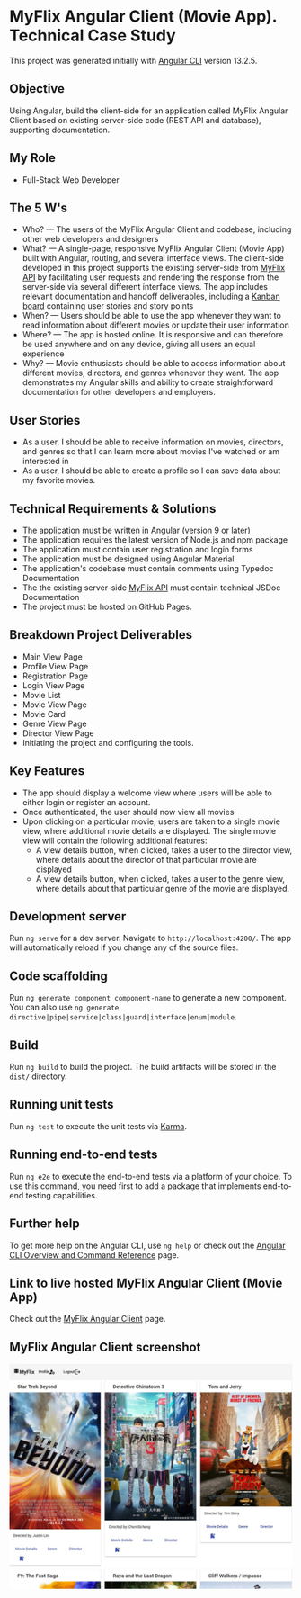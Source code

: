 # MyFlix Angular Client (Movie App). Technical Case Study

This project was generated initially with [Angular CLI](https://github.com/angular/angular-cli) version 13.2.5.

## Objective
Using Angular, build the client-side for an application called MyFlix Angular Client based on existing server-side code (REST API and database), supporting documentation.

## My Role
- Full-Stack Web Developer

## The 5 W's
- Who? — The users of the MyFlix Angular Client and codebase, including other web developers and designers
- What? — A single-page, responsive MyFlix Angular Client (Movie App) built with Angular, routing, and several interface views. The client-side developed in this project supports the existing server-side from [MyFlix API](https://github.com/nickbalan/myflix) by facilitating user requests and rendering the response from the server-side via several different interface views. The app includes relevant documentation and handoff deliverables, including a [Kanban board](https://trello.com/b/uaMESjar/a6-movie-app-kanban-project) containing user stories and story points
- When? — Users should be able to use the app whenever they want to read information about different movies or update their user information
- Where? — The app is hosted online. It is responsive and can therefore be used anywhere and on any device, giving all users an equal experience
- Why? — Movie enthusiasts should be able to access information about different movies, directors, and genres whenever they want. The app demonstrates my Angular skills and ability to create straightforward documentation for other developers and employers.

## User Stories
- As a user, I should be able to receive information on movies, directors, and genres so that I can learn more about movies I've watched or am interested in
- As a user, I should be able to create a profile so I can save data about my favorite movies.

## Technical Requirements & Solutions
- The application must be written in Angular (version 9 or later)  
- The application requires the latest version of Node.js and npm package  
- The application must contain user registration and login forms  
- The application must be designed using Angular Material   
- The application's codebase must contain comments using Typedoc Documentation 
- The the existing server-side [MyFlix API](https://github.com/nickbalan/myflix) must contain technical JSDoc Documentation
- The project must be hosted on GitHub Pages.

## Breakdown Project Deliverables
- Main View Page
- Profile View Page
- Registration Page
- Login View Page
- Movie List
- Movie View Page
- Movie Card 
- Genre View Page
- Director View Page
- Initiating the project and configuring the tools.

## Key Features  
- The app should display a welcome view where users will be able to either login or register an account.  
- Once authenticated, the user should now view all movies
- Upon clicking on a particular movie, users are taken to a single movie view, where additional movie details are displayed. The single movie view will contain the following additional features:   
  - A view details button, when clicked, takes a user to the director view​, where details about the director of that particular movie are displayed 
  - A view details button, when clicked, takes a user to the ​genre view​, where details about that particular genre of the movie are displayed. 

## Development server
Run `ng serve` for a dev server. Navigate to `http://localhost:4200/`. The app will automatically reload if you change any of the source files.

## Code scaffolding
Run `ng generate component component-name` to generate a new component. You can also use `ng generate directive|pipe|service|class|guard|interface|enum|module`.

## Build
Run `ng build` to build the project. The build artifacts will be stored in the `dist/` directory.

## Running unit tests
Run `ng test` to execute the unit tests via [Karma](https://karma-runner.github.io).

## Running end-to-end tests
Run `ng e2e` to execute the end-to-end tests via a platform of your choice. To use this command, you need first to add a package that implements end-to-end testing capabilities.

## Further help
To get more help on the Angular CLI, use `ng help` or check out the [Angular CLI Overview and Command Reference](https://angular.io/cli) page.

## Link to live hosted MyFlix Angular Client (Movie App)
Check out the [MyFlix Angular Client](https://nickbalan.github.io/myflix-angular-client) page.

## MyFlix Angular Client screenshot

![Livescreen](src/assets/img/Livescreen_MyFlix_Angular_Client.JPG)
